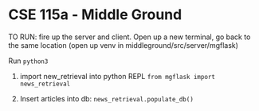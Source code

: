# CSE 115a - Middle Ground

TO RUN: fire up the server and client. Open up a new terminal, go back to the same location (open up venv in middleground/src/server/mgflask)

Run `python3` 

1) import new_retrieval into python REPL
`from mgflask import news_retrieval`

2) Insert articles into db: 
`news_retrieval.populate_db()`
